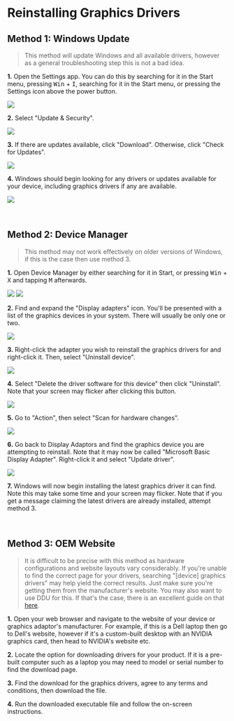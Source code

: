 # Reinstalling Graphics Drivers

## Method 1: Windows Update

> This method will update Windows and all available drivers, however as a general troubleshooting step this is not a bad idea.

**1.** Open the Settings app. You can do this by searching for it in the Start menu, pressing <kbd>Win</kbd> + <kbd>I</kbd>, searching for it in the Start menu, or pressing the Settings icon above the power button.

![](https://i.imgur.com/zVuTY7V.png)

**2.** Select "Update & Security".

![](https://i.imgur.com/QYC73mT.png)

**3.** If there are updates available, click "Download". Otherwise, click "Check for Updates". 

![](https://i.imgur.com/NJ4Onsr.png)

**4.** Windows should begin looking for any drivers or updates available for your device, including graphics drivers if any are available.

![](https://i.imgur.com/IvnNJhE.png)

​
## Method 2: Device Manager

> This method may not work effectively on older versions of Windows, if this is the case then use method 3.

**1.** Open Device Manager by either searching for it in Start, or pressing <kbd>Win</kbd> + <kbd>X</kbd> and tapping <kbd>M</kbd> afterwards.

![](https://i.imgur.com/QwIkNa5.png) ![](https://i.imgur.com/G8tgpbj.png)

**2.** Find and expand the "Display adapters" icon. You'll be presented with a list of the graphics devices in your system. There will usually be only one or two.

![](https://i.imgur.com/efCYLGT.png)

**3.** Right-click the adapter you wish to reinstall the graphics drivers for and right-click it. Then, select "Uninstall device".

![](https://i.imgur.com/1NrpC1V.png)

**4.** Select "Delete the driver software for this device" then click "Uninstall". Note that your screen may flicker after clicking this button.

![](https://i.imgur.com/00hDIef.png)

**5.** Go to "Action", then select "Scan for hardware changes".

![](https://i.imgur.com/RGqt8rh.png)

**6.** Go back to Display Adaptors and find the graphics device you are attempting to reinstall. Note that it may now be called "Microsoft Basic Display Adapter". Right-click it and select "Update driver".

![](https://i.imgur.com/stTaOYt.png)

**7.** Windows will now begin installing the latest graphics driver it can find. Note this may take some time and your screen may flicker. Note that if you get a message claiming the latest drivers are already installed, attempt method 3.

​
## Method 3: OEM Website

> It is difficult to be precise with this method as hardware configurations and website layouts vary considerably. If you're unable to find the correct page for your drivers, searching "[device] graphics drivers" may help yield the correct results. Just make sure you're getting them from the manufacturer's website. You may also want to use DDU for this. If that's the case, there is an excellent guide on that [here](https://www.wagnardsoft.com/content/ddu-guide-tutorial).

**1.** Open your web browser and navigate to the website of your device or graphics adaptor's manufacturer. For example, if this is a Dell laptop then go to Dell's website, however if it's a custom-built desktop with an NVIDIA graphics card, then head to NVIDIA's website etc.

**2.** Locate the option for downloading drivers for your product. If it is a pre-built computer such as a laptop you may need to model or serial number to find the download page.

**3.** Find the download for the graphics drivers, agree to any terms and conditions, then download the file.

**4.** Run the downloaded executable file and follow the on-screen instructions. 
